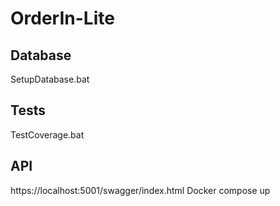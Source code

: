 # OrderIn-Lite

## Database

SetupDatabase.bat

## Tests

TestCoverage.bat

## API
https://localhost:5001/swagger/index.html
Docker compose up

